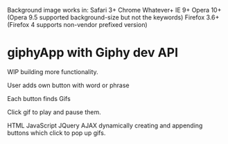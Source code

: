 Background image works in:
Safari 3+
Chrome Whatever+
IE 9+
Opera 10+ (Opera 9.5 supported background-size but not the keywords)
Firefox 3.6+ (Firefox 4 supports non-vendor prefixed version)

# giphyApp with Giphy dev API 

WIP building more functionality.

User adds own button with word or phrase  

Each button finds Gifs 

Click gif to play and pause them. 

HTML JavaScript JQuery AJAX dynamically creating and appending buttons which click to pop up gifs.
